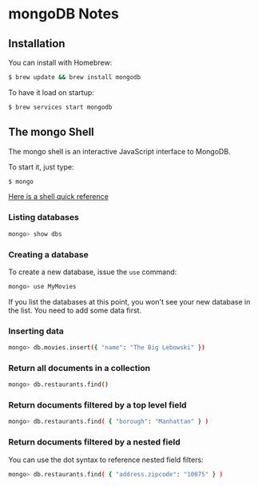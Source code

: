 # mongoDB Notes

## Installation

You can install with Homebrew:

```bash
$ brew update && brew install mongodb
```

To have it load on startup:

```bash
$ brew services start mongodb
```

## The mongo Shell

The mongo shell is an interactive JavaScript interface to MongoDB.

To start it, just type:

```bash
$ mongo
```

[Here is a shell quick reference](https://docs.mongodb.com/manual/reference/mongo-shell/)

### Listing databases

```bash
mongo> show dbs
```

### Creating a database

To create a new database, issue the `use` command:

```bash
mongo> use MyMovies
```

If you list the databases at this point, you won't see your new database in the list.  You need to add some data first.

### Inserting data

```bash
mongo> db.movies.insert({ "name": "The Big Lebowski" })
```

### Return all documents in a collection

```bash
mongo> db.restaurants.find()
```

### Return documents filtered by a top level field

```bash
mongo> db.restaurants.find( { "borough": "Manhattan" } )
```

### Return documents filtered by a nested field

You can use the dot syntax to reference nested field filters:

```bash
mongo> db.restaurants.find( { "address.zipcode": "10075" } )
```
